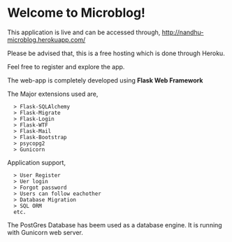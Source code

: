 # Welcome to Microblog!

This application is live and can be accessed through,
http://nandhu-microblog.herokuapp.com/

Please be advised that, this is a free hosting which is done through Heroku.

Feel free to register and explore the app.

The web-app is completely developed using **Flask Web Framework**

The Major extensions used are,
```
  > Flask-SQLAlchemy
  > Flask-Migrate
  > Flask-Login
  > Flask-WTF
  > Flask-Mail
  > Flask-Bootstrap
  > psycopg2
  > Gunicorn
  ```
  
Application support,
```
  > User Register
  > Uer login
  > Forgot password
  > Users can follow eachother
  > Database Migration
  > SQL ORM
  etc.
  ```
  
The PostGres Database has beem used as a database engine.
It is running with Gunicorn web server.
